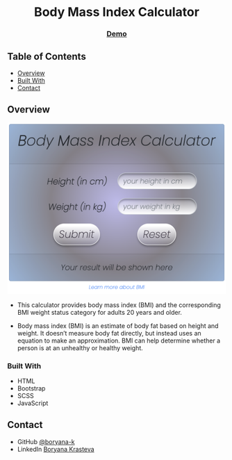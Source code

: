 <h1 align="center"><b>B</b>ody <b>M</b>ass <b>I</b>ndex Calculator</h1>

<div align="center">
  <h3>
    <a href="https://{your-demo-link.your-domain}">
      Demo
    </a>
  </h3>
</div>

<!-- TABLE OF CONTENTS -->

## Table of Contents

- [Overview](#overview)
- [Built With](#built-with)
- [Contact](#contact)

<!-- OVERVIEW -->

## Overview

![screenshot](/bmi-screenshot.png)

- This calculator provides body mass index (BMI) and the corresponding BMI weight status category for adults 20 years and older. 


- Body mass index (BMI) is an estimate of body fat based on height and weight. It doesn’t measure body fat directly, but instead uses an equation to make an approximation. BMI can help determine whether a person is at an unhealthy or healthy weight. 


### Built With

- HTML
- Bootstrap
- SCSS
- JavaScript

## Contact

- GitHub [@boryana-k](https://github.com/boryana-k)
- LinkedIn [Boryana Krasteva](https://www.linkedin.com/in/boryana-krysteva/)